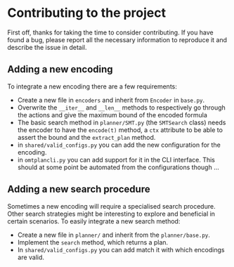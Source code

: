 # Contributing to the project

First off, thanks for taking the time to consider contributing.
If you have found a bug, please report all the necessary information to reproduce it and describe the issue in detail. 

## Adding a new encoding

To integrate a new encoding there are a few requirements:
- Create a new file in `encoders` and inherit from `Encoder` in `base.py`.
- Overwrite the `__iter__` and `__len__` methods to respectively go through the actions and give the maximum bound of the encoded formula
- The basic search method in `planner/SMT.py` (the `SMTSearch` class) needs the encoder to have the `encode(t)` method, a `ctx` attribute to be able to assert the bound and the `extract_plan` method. 
- in `shared/valid_configs.py` you can add the new configuration for the encoding.
- in `omtplancli.py` you can add support for it in the CLI interface. This should at some point be automated from the configurations though ...

## Adding a new search procedure

Sometimes a new encoding will require a specialised search procedure. Other search strategies might be interesting to explore and beneficial in certain scenarios. To easily integrate a new search method:

- Create a new file in `planner/` and inherit from the `planner/base.py`.
- Implement the `search` method, which returns a plan.
- In `shared/valid_configs.py` you can add match it with which encodings are valid.


